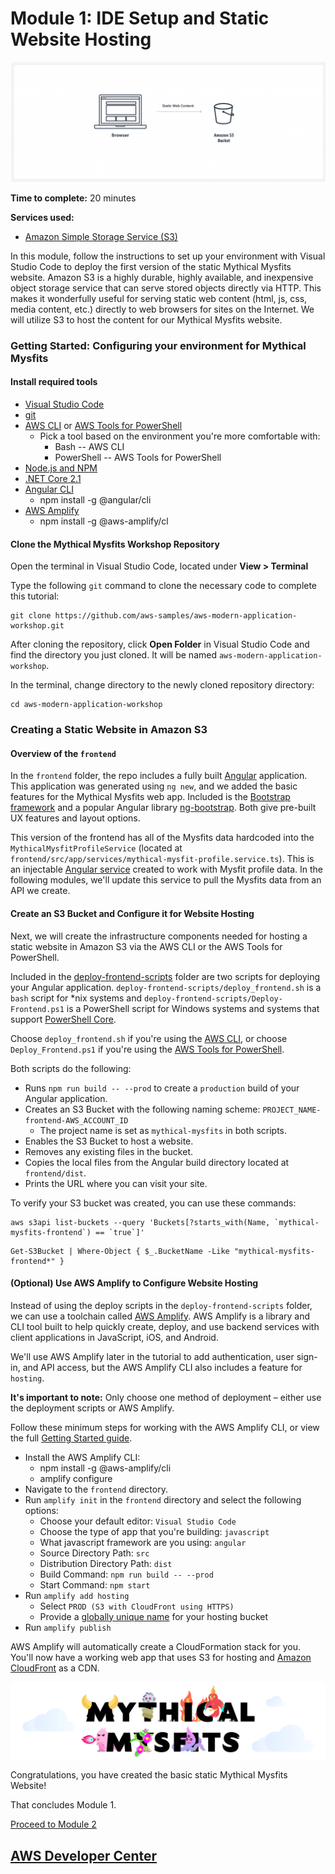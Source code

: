 # Module 1: IDE Setup and Static Website Hosting

![Architecture](/images/module-1/architecture-module-1.png)

**Time to complete:** 20 minutes

**Services used:**
* [Amazon Simple Storage Service (S3)](https://aws.amazon.com/s3/)

In this module, follow the instructions to set up your environment with Visual Studio Code to deploy the first version of the static Mythical Mysfits website.  Amazon S3 is a highly durable, highly available, and inexpensive object storage service that can serve stored objects directly via HTTP. This makes it wonderfully useful for serving static web content (html, js, css, media content, etc.) directly to web browsers for sites on the Internet.  We will utilize S3 to host the content for our Mythical Mysfits website.

### Getting Started: Configuring your environment for Mythical Mysfits

#### Install required tools
* [Visual Studio Code](https://code.visualstudio.com/)
* [git](https://git-scm.com/downloads)
* [AWS CLI](https://aws.amazon.com/cli/) or [AWS Tools for PowerShell](https://aws.amazon.com/powershell/)
    * Pick a tool based on the environment you're more comfortable with:
        * Bash -- AWS CLI
        * PowerShell -- AWS Tools for PowerShell
* [Node.js and NPM](https://nodejs.org/en/)
* [.NET Core 2.1](https://www.microsoft.com/net/download)
* [Angular CLI](https://cli.angular.io/)
    * npm install -g @angular/cli
* [AWS Amplify](https://aws-amplify.github.io/)
    * npm install -g @aws-amplify/cl

#### Clone the Mythical Mysfits Workshop Repository

Open the terminal in Visual Studio Code, located under **View > Terminal**

Type the following `git` command to clone the necessary code to complete this tutorial:

```
git clone https://github.com/aws-samples/aws-modern-application-workshop.git
```

After cloning the repository, click **Open Folder** in Visual Studio Code and find the directory you just cloned. It will be named `aws-modern-application-workshop`.


In the terminal, change directory to the newly cloned repository directory:

```
cd aws-modern-application-workshop
```

### Creating a Static Website in Amazon S3

#### Overview of the `frontend`
In the `frontend` folder, the repo includes a fully built [Angular](https://angular.io/) application. This application was generated using `ng new`, and we added the basic features for the Mythical Mysfits web app. Included is the [Bootstrap framework](https://getbootstrap.com/) and a popular Angular library [ng-bootstrap](https://ng-bootstrap.github.io/#/home). Both give pre-built UX features and layout options.

This version of the frontend has all of the Mysfits data hardcoded into the `MythicalMysfitProfileService` (located at `frontend/src/app/services/mythical-mysfit-profile.service.ts`). This is an injectable [Angular service](https://angular.io/tutorial/toh-pt4) created to work with Mysfit profile data. In the following modules, we'll update this service to pull the Mysfits data from an API we create.

#### Create an S3 Bucket and Configure it for Website Hosting
Next, we will create the infrastructure components needed for hosting a static website in Amazon S3 via the AWS CLI or the AWS Tools for PowerShell.

Included in the [deploy-frontend-scripts](/deploy-frontend-scripts) folder are two scripts for deploying your Angular application. `deploy-frontend-scripts/deploy_frontend.sh` is a `bash` script for *nix systems and `deploy-frontend-scripts/Deploy-Frontend.ps1` is a PowerShell script for Windows systems and systems that support [PowerShell Core](https://github.com/PowerShell/PowerShell).

Choose `deploy_frontend.sh` if you're using the [AWS CLI](https://aws.amazon.com/cli/), or choose `Deploy_Frontend.ps1` if you're using the [AWS Tools for PowerShell](https://aws.amazon.com/powershell/).

Both scripts do the following:
* Runs `npm run build -- --prod` to create a `production` build of your Angular application.
* Creates an S3 Bucket with the following naming scheme: `PROJECT_NAME-frontend-AWS_ACCOUNT_ID`
    * The project name is set as `mythical-mysfits` in both scripts.
* Enables the S3 Bucket to host a website.
* Removes any existing files in the bucket.
* Copies the local files from the Angular build directory located at `frontend/dist`.
* Prints the URL where you can visit your site.

To verify your S3 bucket was created, you can use these commands:
```
aws s3api list-buckets --query 'Buckets[?starts_with(Name, `mythical-mysfits-frontend`) == `true`]' 
```
```
Get-S3Bucket | Where-Object { $_.BucketName -Like "mythical-mysfits-frontend*" }
```
#### (Optional) Use AWS Amplify to Configure Website Hosting
Instead of using the deploy scripts in the `deploy-frontend-scripts` folder, we can use a toolchain called [AWS Amplify](https://aws-amplify.github.io/). AWS Amplify is a library and CLI tool built to help quickly create, deploy, and use backend services with client applications in JavaScript, iOS, and Android.

We'll use AWS Amplify later in the tutorial to add authentication, user sign-in, and API access, but the AWS Amplify CLI also includes a feature for `hosting`.

**It's important to note:** Only choose one method of deployment – either use the deployment scripts or AWS Amplify.

Follow these minimum steps for working with the AWS Amplify CLI, or view the full [Getting Started guide](https://aws-amplify.github.io/amplify-js/media/quick_start?platform=purejs).

* Install the AWS Amplify CLI:
    * npm install -g @aws-amplify/cli
    * amplify configure
* Navigate to the `frontend` directory.
* Run `amplify init` in the `frontend` directory and select the following options:
    * Choose your default editor: `Visual Studio Code`
    * Choose the type of app that you're building: `javascript`
    * What javascript framework are you using: `angular`
    * Source Directory Path: `src`
    * Distribution Directory Path: `dist`
    * Build Command: `npm run build -- --prod`
    * Start Command: `npm start`
* Run `amplify add hosting`
    * Select `PROD (S3 with CloudFront using HTTPS)`
    * Provide a [globally unique name](https://docs.aws.amazon.com/AmazonS3/latest/dev/BucketRestrictions.html) for your hosting bucket
* Run `amplify publish`

AWS Amplify will automatically create a CloudFormation stack for you. You'll now have a working web app that uses S3 for hosting and [Amazon CloudFront](https://aws.amazon.com/cloudfront/) as a CDN.

![mysfits-welcome](/images/module-1/mysfits-welcome.png)

Congratulations, you have created the basic static Mythical Mysfits Website!

That concludes Module 1.

[Proceed to Module 2](/module-2)


## [AWS Developer Center](https://developer.aws)
